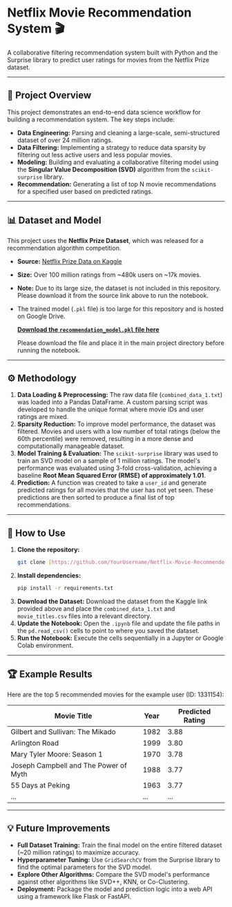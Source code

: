 # Netflix Movie Recommendation System 🎬

A collaborative filtering recommendation system built with Python and the Surprise library to predict user ratings for movies from the Netflix Prize dataset.

---
## 📜 Project Overview

This project demonstrates an end-to-end data science workflow for building a recommendation system. The key steps include:
- **Data Engineering:** Parsing and cleaning a large-scale, semi-structured dataset of over 24 million ratings.
- **Data Filtering:** Implementing a strategy to reduce data sparsity by filtering out less active users and less popular movies.
- **Modeling:** Building and evaluating a collaborative filtering model using the **Singular Value Decomposition (SVD)** algorithm from the `scikit-surprise` library.
- **Recommendation:** Generating a list of top N movie recommendations for a specified user based on predicted ratings.

---
## 📊 Dataset and Model

This project uses the **Netflix Prize Dataset**, which was released for a recommendation algorithm competition.

-   **Source:** [Netflix Prize Data on Kaggle](https://www.kaggle.com/datasets/netflix-inc/netflix-prize-data)
-   **Size:** Over 100 million ratings from ~480k users on ~17k movies.
-   **Note:** Due to its large size, the dataset is not included in this repository. Please download it from the source link above to run the notebook.
-   The trained model (`.pkl` file) is too large for this repository and is hosted on Google Drive.

     [**Download the `recommendation_model.pkl` file here**](https://drive.google.com/file/d/1GYY6buZV3Av-HpfEDP32Ii8xjnUZSe7H/view?usp=sharing)
   
     Please download the file and place it in the main project directory before running the notebook.

---
## ⚙️ Methodology

1.  **Data Loading & Preprocessing:** The raw data file (`combined_data_1.txt`) was loaded into a Pandas DataFrame. A custom parsing script was developed to handle the unique format where movie IDs and user ratings are mixed.
2.  **Sparsity Reduction:** To improve model performance, the dataset was filtered. Movies and users with a low number of total ratings (below the 60th percentile) were removed, resulting in a more dense and computationally manageable dataset.
3.  **Model Training & Evaluation:** The `scikit-surprise` library was used to train an SVD model on a sample of 1 million ratings. The model's performance was evaluated using 3-fold cross-validation, achieving a baseline **Root Mean Squared Error (RMSE) of approximately 1.01**.
4.  **Prediction:** A function was created to take a `user_id` and generate predicted ratings for all movies that the user has not yet seen. These predictions are then sorted to produce a final list of top recommendations.

---
## 🚀 How to Use

1.  **Clone the repository:**
    ```bash
    git clone [https://github.com/YourUsername/Netflix-Movie-Recommender.git](https://github.com/YourUsername/Netflix-Movie-Recommender.git)
    ```
2.  **Install dependencies:**
    ```bash
    pip install -r requirements.txt
    ```
3.  **Download the Dataset:** Download the dataset from the Kaggle link provided above and place the `combined_data_1.txt` and `movie_titles.csv` files into a relevant directory.
4.  **Update the Notebook:** Open the `.ipynb` file and update the file paths in the `pd.read_csv()` cells to point to where you saved the dataset.
5.  **Run the Notebook:** Execute the cells sequentially in a Jupyter or Google Colab environment.

---
## 🏆 Example Results

Here are the top 5 recommended movies for the example user (ID: 1331154):

| Movie Title                                 | Year | Predicted Rating |
| ------------------------------------------- | ---- | ---------------- |
| Gilbert and Sullivan: The Mikado            | 1982 | 3.88             |
| Arlington Road                              | 1999 | 3.80             |
| Mary Tyler Moore: Season 1                  | 1970 | 3.78             |
| Joseph Campbell and The Power of Myth       | 1988 | 3.77             |
| 55 Days at Peking                           | 1963 | 3.77             |
| ...                                         | ...  | ...              |

---
## 💡 Future Improvements

-   **Full Dataset Training:** Train the final model on the entire filtered dataset (~20 million ratings) to maximize accuracy.
-   **Hyperparameter Tuning:** Use `GridSearchCV` from the Surprise library to find the optimal parameters for the SVD model.
-   **Explore Other Algorithms:** Compare the SVD model's performance against other algorithms like SVD++, KNN, or Co-Clustering.
-   **Deployment:** Package the model and prediction logic into a web API using a framework like Flask or FastAPI.
